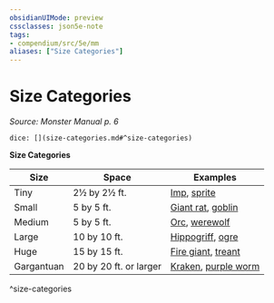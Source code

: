 ```yaml
---
obsidianUIMode: preview
cssclasses: json5e-note
tags:
- compendium/src/5e/mm
aliases: ["Size Categories"]
---
```

# Size Categories
*Source: Monster Manual p. 6* 

`dice: [](size-categories.md#^size-categories)`

**Size Categories**

| Size | Space | Examples |
|------|-------|----------|
| Tiny | 2½ by 2½ ft. | [Imp](4-Resources/Compendium/bestiary/fiend/imp.md), [sprite](4-Resources/Compendium/bestiary/fey/sprite.md) |
| Small | 5 by 5 ft. | [Giant rat](4-Resources/Compendium/bestiary/beast/giant-rat.md), [goblin](4-Resources/Compendium/bestiary/humanoid/goblin.md) |
| Medium | 5 by 5 ft. | [Orc](4-Resources/Compendium/bestiary/humanoid/orc.md), [werewolf](4-Resources/Compendium/bestiary/humanoid/werewolf.md) |
| Large | 10 by 10 ft. | [Hippogriff](4-Resources/Compendium/bestiary/monstrosity/hippogriff.md), [ogre](4-Resources/Compendium/bestiary/giant/ogre.md) |
| Huge | 15 by 15 ft. | [Fire giant](4-Resources/Compendium/bestiary/giant/fire-giant.md), [treant](4-Resources/Compendium/bestiary/plant/treant.md) |
| Gargantuan | 20 by 20 ft. or larger | [Kraken](4-Resources/Compendium/bestiary/monstrosity/kraken.md), [purple worm](4-Resources/Compendium/bestiary/monstrosity/purple-worm.md) |
^size-categories